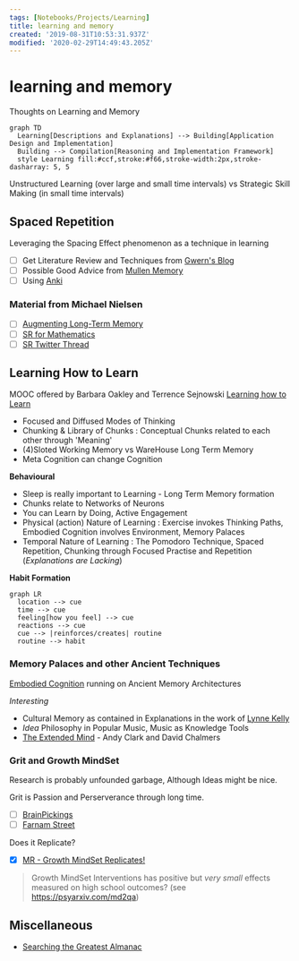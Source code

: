 ```yaml
---
tags: [Notebooks/Projects/Learning]
title: learning and memory
created: '2019-08-31T10:53:31.937Z'
modified: '2020-02-29T14:49:43.205Z'
---
```


# learning and memory

Thoughts on Learning and Memory

```mermaid
graph TD
  Learning[Descriptions and Explanations] --> Building[Application Design and Implementation]
  Building --> Compilation[Reasoning and Implementation Framework]
  style Learning fill:#ccf,stroke:#f66,stroke-width:2px,stroke-dasharray: 5, 5
```

Unstructured Learning (over large and small time intervals) vs Strategic Skill Making (in small time intervals)

## Spaced Repetition

Leveraging the Spacing Effect phenomenon as a technique in learning

- [ ] Get Literature Review and Techniques from [Gwern's Blog](https://www.gwern.net/Spaced-repetition)
- [ ] Possible Good Advice from [Mullen Memory](https://mullenmemory.com/memory-palace-study-hacks)
- [ ] Using [Anki](https://apps.ankiweb.net/docs/manual.html#introduction)

### Material from Michael Nielsen

- [ ] [Augmenting Long-Term Memory](http://augmentingcognition.com/ltm.html)
- [ ] [SR for Mathematics](http://cognitivemedium.com/srs-mathematics)
- [ ] [SR Twitter Thread](https://twitter.com/michael_nielsen/status/957763229454774272)

## Learning How to Learn

MOOC offered by Barbara Oakley and Terrence Sejnowski [Learning how to Learn](https://www.coursera.org/learn/learning-how-to-learn)

- Focused and Diffused Modes of Thinking
- Chunking & Library of Chunks : Conceptual Chunks related to each other through 'Meaning'
- (4)Sloted Working Memory vs WareHouse Long Term Memory
- Meta Cognition can change Cognition

**Behavioural**

- Sleep is really important to Learning - Long Term Memory formation
- Chunks relate to Networks of Neurons
- You can Learn by Doing, Active Engagement
- Physical (action) Nature of Learning : Exercise invokes Thinking Paths, Embodied Cognition involves Environment, Memory Palaces
- Temporal Nature of Learning : The Pomodoro Technique, Spaced Repetition, Chunking through Focused Practise and Repetition
(*Explanations are Lacking*)

**Habit Formation**

```mermaid
graph LR
  location --> cue
  time --> cue
  feeling[how you feel] --> cue
  reactions --> cue
  cue --> |reinforces/creates| routine
  routine --> habit
```

### Memory Palaces and other Ancient Techniques

[Embodied Cognition](https://en.wikipedia.org/wiki/Embodied_cognition) running on Ancient Memory Architectures

*Interesting*

- Cultural Memory as contained in Explanations in the work of [Lynne Kelly](http://www.lynnekelly.com.au)
- *Idea* Philosophy in Popular Music, Music as Knowledge Tools
- [The Extended Mind](http://consc.net/papers/extended.html) - Andy Clark and David Chalmers

### Grit and Growth MindSet

Research is probably unfounded garbage, Although Ideas might be nice.

Grit is Passion and Perserverance through long time.

- [ ] [BrainPickings](https://www.brainpickings.org/2014/01/29/carol-dweck-mindset/)
- [ ] [Farnam Street](https://fs.blog/2015/03/carol-dweck-mindset/)

Does it Replicate?

- [x] [MR - Growth MindSet Replicates!](https://marginalrevolution.com/marginalrevolution/2018/03/growth-mindset-replicates.html)

> Growth MindSet Interventions has positive but _very small_ effects measured on high school outcomes? (see https://psyarxiv.com/md2qa)

## Miscellaneous

- [Searching the Greatest Almanac](gwern.net/Search)
